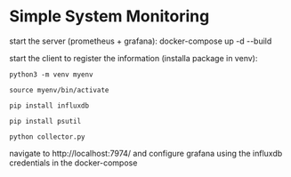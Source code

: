 # Simple System Monitoring

start the server (prometheus + grafana): docker-compose up -d --build

start the client to register the information (installa package in venv):

```
python3 -m venv myenv

source myenv/bin/activate

pip install influxdb

pip install psutil

python collector.py
```


navigate to http://localhost:7974/ and configure grafana using the influxdb credentials in the docker-compose
